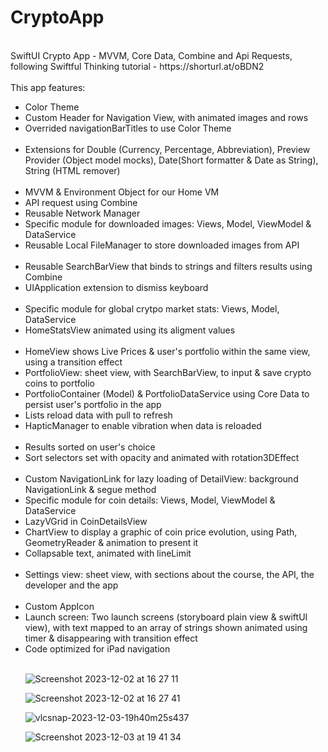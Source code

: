 # CryptoApp
<br/>
SwiftUI Crypto App - MVVM, Core Data, Combine and Api Requests, following Swiftful Thinking tutorial - https://shorturl.at/oBDN2
<br/>
<br/>
This app features: 
<ul>
<li>Color Theme</li>
<li>Custom Header for Navigation View, with animated images and rows</li>
<li>Overrided navigationBarTitles to use Color Theme</li>
<br/>
<li>Extensions for Double (Currency, Percentage, Abbreviation), Preview Provider (Object model mocks), Date(Short formatter & Date as String), String (HTML remover)</li>
<br/>
<li>MVVM & Environment Object for our Home VM</li>
<li>API request using Combine</li>
<li>Reusable Network Manager</li>
<li>Specific module for downloaded images: Views, Model, ViewModel & DataService</li>
<li>Reusable Local FileManager to store downloaded images from API</li>
<br/>
<li>Reusable SearchBarView that binds to strings and filters results using Combine</li>
<li>UIApplication extension to dismiss keyboard</li>
<br/>
<li>Specific module for global crytpo market stats: Views, Model, DataService</li>
<li>HomeStatsView animated using its aligment values</li>
<br/>
<li>HomeView shows Live Prices & user's portfolio within the same view, using a transition effect</li>
<li>PortfolioView: sheet view, with SearchBarView, to input & save crypto coins to portfolio</li>
<li>PortfolioContainer (Model) & PortfolioDataService using Core Data to persist user's portfolio in the app</li>
<li>Lists reload data with pull to refresh</li>
<li>HapticManager to enable vibration when data is reloaded</li>
<br/>
<li>Results sorted on user's choice</li>
<li>Sort selectors set with opacity and animated with rotation3DEffect</li>
<br/>
<li>Custom NavigationLink for lazy loading of DetailView: background NavigationLink & segue method</li>
<li>Specific module for coin details: Views, Model, ViewModel & DataService</li>
<li>LazyVGrid in CoinDetailsView</li>
<li>ChartView to display a graphic of coin price evolution, using Path, GeometryReader & animation to present it</li>
<li>Collapsable text, animated with lineLimit</li>
<br/>
<li>Settings view: sheet view, with sections about the course, the API, the developer and the app</li>
<br/>
<li>Custom AppIcon</li>
<li>Launch screen: Two launch screens (storyboard plain view & swiftUI view), with text mapped to an array of strings shown animated using timer & disappearing with transition effect</li>
<li>Code optimized for iPad navigation</li>
<br/>
  
![Screenshot 2023-12-02 at 16 27 11](https://github.com/raveintospace/CryptoApp/assets/94604036/b08f22c1-475c-48e0-b706-92445d0d46c1)

![Screenshot 2023-12-02 at 16 27 41](https://github.com/raveintospace/CryptoApp/assets/94604036/6e4cc74b-d6e3-4951-9f07-289c47bab632)

![vlcsnap-2023-12-03-19h40m25s437](https://github.com/raveintospace/CryptoApp/assets/94604036/cd6cfbe1-cd01-4d08-851f-7b563f16b8d9)

![Screenshot 2023-12-03 at 19 41 34](https://github.com/raveintospace/CryptoApp/assets/94604036/2d968b1e-c0e7-4752-82d0-4114bcd9a165)

